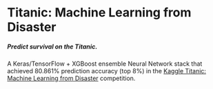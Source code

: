 # Titanic: Machine Learning from Disaster

##### Predict survival on the Titanic.
A Keras/TensorFlow + XGBoost ensemble Neural Network stack that achieved 80.861% prediction accuracy (top 8%)
in the [Kaggle Titanic: Machine Learning from Disaster](https://www.kaggle.com/c/titanic) competition.
